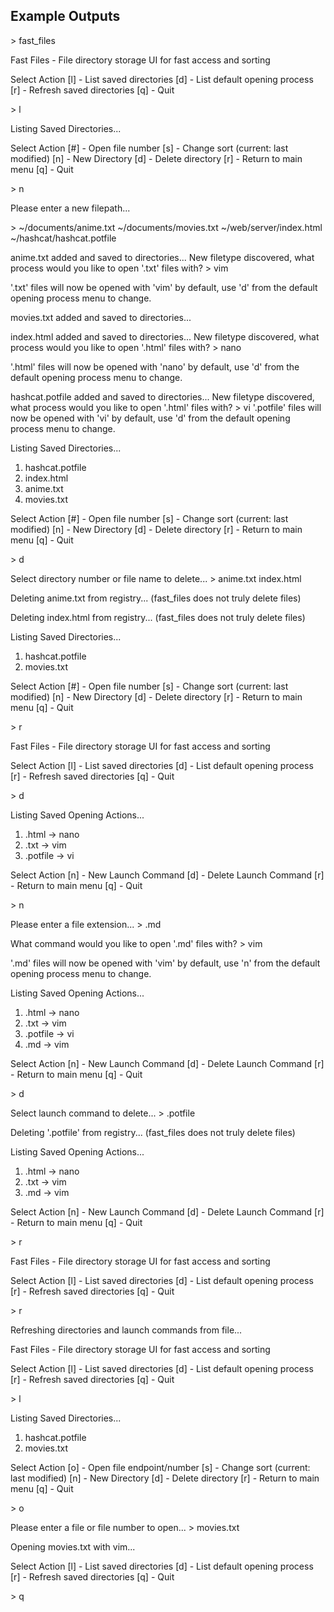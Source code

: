 ## Example Outputs

\> fast\_files

Fast Files \- File directory storage UI for fast access and sorting

Select Action
\[l\] \- List saved directories
\[d\] \- List default opening process
\[r\] \- Refresh saved directories
\[q\] \- Quit

\> l

Listing Saved Directories\.\.\.

Select Action
\[#\] \- Open file number
\[s\] \- Change sort (current: last modified)
\[n\] \- New Directory
\[d\] \- Delete directory
\[r\] \- Return to main menu
\[q\] \- Quit

\> n

Please enter a new filepath\.\.\.

\> ~/documents/anime\.txt ~/documents/movies\.txt ~/web/server/index\.html ~/hashcat/hashcat\.potfile

anime\.txt added and saved to directories\.\.\.
New filetype discovered, what process would you like to open '\.txt' files with?
\> vim

'\.txt' files will now be opened with 'vim' by default, use 'd' from the default opening process menu to change\.

movies\.txt added and saved to directories\.\.\.

index\.html added and saved to directories\.\.\.
New filetype discovered, what process would you like to open '\.html' files with?
\> nano

'\.html' files will now be opened with 'nano' by default, use 'd' from the default opening process menu to change\.

hashcat.potfile added and saved to directories\.\.\.
New filetype discovered, what process would you like to open '\.html' files with?
\> vi
'\.potfile' files will now be opened with 'vi' by default, use 'd' from the default opening process menu to change\.

Listing Saved Directories\.\.\.
1. hashcat.potfile
2. index.html
3. anime.txt
4. movies.txt

Select Action
\[\#\] \- Open file number
\[s\] \- Change sort (current: last modified)
\[n\] \- New Directory
\[d\] \- Delete directory
\[r\] \- Return to main menu
\[q\] \- Quit

\> d

Select directory number or file name to delete\.\.\.
\> anime.txt index.html

Deleting anime\.txt from registry\.\.\. \(fast\_files does not truly delete files\) 

Deleting index\.html from registry\.\.\. \(fast\_files does not truly delete files\)

Listing Saved Directories\.\.\.
1. hashcat.potfile
2. movies.txt

Select Action
\[\#\] \- Open file number
\[s\] \- Change sort (current: last modified)
\[n\] \- New Directory
\[d\] \- Delete directory
\[r\] \- Return to main menu
\[q\] \- Quit

\> r

Fast Files \- File directory storage UI for fast access and sorting

Select Action
\[l\] \- List saved directories
\[d\] \- List default opening process
\[r\] \- Refresh saved directories
\[q\] \- Quit

\> d

Listing Saved Opening Actions\.\.\.
1. \.html \-\> nano
2. \.txt \-\> vim
3. \.potfile \-\> vi

Select Action
\[n\] \- New Launch Command
\[d\] \- Delete Launch Command
\[r\] \- Return to main menu
\[q\] \- Quit

\> n

Please enter a file extension\.\.\.
\> \.md

What command would you like to open '\.md' files with?
\> vim

'\.md' files will now be opened with 'vim' by default, use 'n' from the default opening process menu to change\.

Listing Saved Opening Actions\.\.\.
1. \.html \-\> nano
2. \.txt \-\> vim
3. \.potfile \-\> vi
4. \.md \-\> vim

Select Action
\[n\] \- New Launch Command
\[d\] \- Delete Launch Command
\[r\] \- Return to main menu
\[q\] \- Quit

\> d

Select launch command to delete\.\.\.
\> \.potfile

Deleting '\.potfile' from registry\.\.\. \(fast\_files does not truly delete files\)

Listing Saved Opening Actions\.\.\.
1. \.html \-\> nano
2. \.txt \-\> vim
3. \.md \-\> vim

Select Action
\[n\] \- New Launch Command
\[d\] \- Delete Launch Command
\[r\] \- Return to main menu
\[q\] \- Quit

\> r

Fast Files \- File directory storage UI for fast access and sorting

Select Action
\[l\] \- List saved directories
\[d\] \- List default opening process
\[r\] \- Refresh saved directories
\[q\] \- Quit

\> r

Refreshing directories and launch commands from file\.\.\.

Fast Files \- File directory storage UI for fast access and sorting

Select Action
\[l\] \- List saved directories
\[d\] \- List default opening process
\[r\] \- Refresh saved directories
\[q\] \- Quit

\> l

Listing Saved Directories\.\.\.
1. hashcat\.potfile
2. movies\.txt

Select Action
\[o\] \- Open file endpoint/number
\[s\] \- Change sort (current: last modified)
\[n\] \- New Directory
\[d\] \- Delete directory
\[r\] \- Return to main menu
\[q\] \- Quit

\> o

Please enter a file or file number to open\.\.\.
\> movies\.txt

Opening movies\.txt with vim\.\.\.

Select Action
\[l\] \- List saved directories
\[d\] \- List default opening process
\[r\] \- Refresh saved directories
\[q\] \- Quit

\> q
